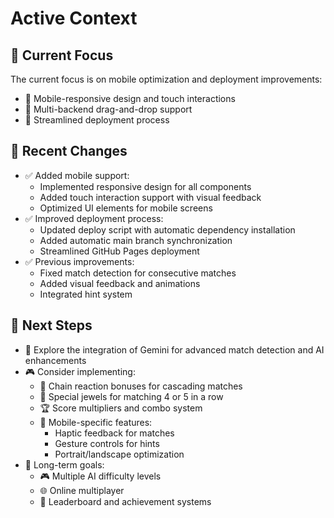 # Active Context

## 🎯 Current Focus
The current focus is on mobile optimization and deployment improvements:
- 📱 Mobile-responsive design and touch interactions
- 🔄 Multi-backend drag-and-drop support
- 🚀 Streamlined deployment process

## 🔄 Recent Changes
- ✅ Added mobile support:
  - Implemented responsive design for all components
  - Added touch interaction support with visual feedback
  - Optimized UI elements for mobile screens
- ✅ Improved deployment process:
  - Updated deploy script with automatic dependency installation
  - Added automatic main branch synchronization
  - Streamlined GitHub Pages deployment
- ✅ Previous improvements:
  - Fixed match detection for consecutive matches
  - Added visual feedback and animations
  - Integrated hint system

## 🚀 Next Steps
- 🌟 Explore the integration of Gemini for advanced match detection and AI enhancements
- 🎮 Consider implementing:
  - 🔄 Chain reaction bonuses for cascading matches
  - 🌈 Special jewels for matching 4 or 5 in a row
  - 🏆 Score multipliers and combo system
  - 📱 Mobile-specific features:
    - Haptic feedback for matches
    - Gesture controls for hints
    - Portrait/landscape optimization
- 🎯 Long-term goals:
  - 🎮 Multiple AI difficulty levels
  - 🌐 Online multiplayer
  - 🥇 Leaderboard and achievement systems
